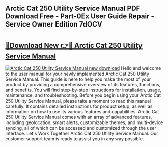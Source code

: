 ## Arctic Cat 250 Utility Service Manual PDF Download Free - Part-0Ex User Guide Repair - Service Owner Edition 7dOCV

# <h2><a href="http://bc79922.oget.top/?id=Arctic+Cat+250+Utility+Service+Manual">🔗Download New 👉🔴 Arctic Cat 250 Utility Service Manual</a></h2>

[![Arctic Cat 250 Utility Service Manual new download](https://i.imgur.com/5g1atiW.png)](http://bc79922.oget.top/?id=Arctic+Cat+250+Utility+Service+Manual)
Hello and welcome to the user manual for your newly implemented Arctic Cat 250 Utility Service Manual. This guide is here to help you make the most of your product by providing a comprehensive overview of its features, functions, and benefits. You will find step-by-step instructions for installation, usage, maintenance, and troubleshooting. Before you begin using your Arctic Cat 250 Utility Service Manual, please take a moment to read this manual carefully. It contains detailed instructions for product setup, as well as information on how to use its various features and capabilities. Arctic Cat 250 Utility Service Manual comes with an array of advanced features, including geolocation, smart alerts, customizable themes, and multi-device syncing, all of which can be accessed and customized through the user interface. Let's Work Together Arctic Cat 250 Utility Service Manual. Our customer support team is ready to assist you in any way possible.
